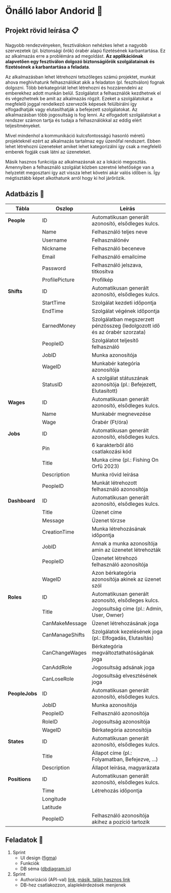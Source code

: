 # Önálló labor Andorid :iphone:

## Projekt rövid leírása :clipboard:

Nagyobb rendezvényeken, fesztiválokon nehézkes lehet a nagyobb szervezetek (pl. biztonsági őrök) órabér alapú fizetésének karbantartása. Ez az alkalmazás erre a problémára ad megoldást. **Az applikációnak alapvetően egy fesztiválon dolgozó biztonságiőrök szolgálatainak és fizetésének a karbantartása a feladata**.

Az alkalmazásban lehet létrehozni tetszőleges számú projektet, munkát ahova meghívhatunk felhasználókat akik a feladaton (pl. feszitválon) fognak dolgozni. Több bérkategóriát lehet létrehozni és hozzárendelni az emberekhez adott munkán belül. Szolgálatot a felhasználók kezdhetnek el és végezhetnek be amit az alkalmazás rögzít. Ezeket a szolgálatokat a megfelelő joggal rendelkező szervezők képesek felülbírálni így elfogadhatják vagy elutasíthatják a befejezett szolgálatokat. Az alkalmazásban több jogosultság is fog lenni. Az elfogadott szolgálatokat a rendszer számon tartja és tudaja a felhasználókkal az eddig elért teljesítményeket.

Mivel mindenhol a kommunikáció kulcsfontosságú hasonló méretű projekteknél ezért az alkalmazás tartalmaz egy üzenőfal rendszert. Ebben lehet létrehozni üzeneteket amiket lehet kategorizálni így csak a megfelelő emberek fogják csak látni az üzeneteket.

Másik hasznos funkciója az alkalmazásnak az a lokáció megosztás. Amennyiben a felhasználó szolgálat közben szeretné lehetősége van a helyzetét megosztani így azt vissza lehet követni akár valós időben is. Így mégtisztább képet alkothatunk arról hogy ki hol járőrözik.

## Adatbázis :floppy_disk:

| Tábla          | Oszlop          | Leírás                                                                      |
| -------------- | --------------- | --------------------------------------------------------------------------- |
| **People**     | ID              | Automatikusan generált azonosító, elsődleges kulcs.                         |
|                | Name            | Felhasználó teljes neve                                                     |
|                | Username        | Felhasználónév                                                              |
|                | Nickname        | Felhasználó beceneve                                                        |
|                | Email           | Felhasználó emailcíme                                                       |
|                | Password        | Felhasználó jelszava, titkosítva                                            |
|                | ProfilePicture  | Profilkép                                                                   |
| **Shifts**     | ID              | Automatikusan generált azonosító, elsődleges kulcs.                         |
|                | StartTime       | Szolgálat kezdeti időpontja                                                 |
|                | EndTime         | Szolgálat végének időpontja                                                 |
|                | EarnedMoney     | Szolgálatban megszerzett pénzösszeg (ledolgozott idő és az órabér szorzata) |
|                | PeopleID        | Szolgálatot teljesítő felhasználó                                           |
|                | JobID           | Munka azonosítója                                                           |
|                | WageID          | Munkabér kategória azonosítója                                              |
|                | StatusID        | A szolgálat státuszának azonosítója (pl.: Befejezett, Elutasított)          |
| **Wages**      | ID              | Automatikusan generált azonosító, elsődleges kulcs.                         |
|                | Name            | Munkabér megnevezése                                                        |
|                | Wage            | Órabér (Ft/óra)                                                             |
| **Jobs**       | ID              | Automatikusan generált azonosító, elsődleges kulcs.                         |
|                | Pin             | 6 karakterből álló csatlakozási kód                                         |
|                | Title           | Munka címe (pl.: Fishing On Orfű 2023)                                      |
|                | Description     | Munka rövid leírása                                                         |
|                | PeopleID        | Munkát létrehozott felhasználó azonosítója                                  |
| **Dashboard**  | ID              | Automatikusan generált azonosító, elsődleges kulcs.                         |
|                | Title           | Üzenet címe                                                                 |
|                | Message         | Üzenet törzse                                                               |
|                | CreationTime    | Munka létrehozásának időpontja                                              |
|                | JobID           | Annak a munka azonosítója amin az üzenetet létrehozták                      |
|                | PeopleID        | Üzenetet létrehozó felhasználó azonosítója                                  |
|                | WageID          | Azon bérkategória azonosítója akinek az üzenet szól                         |
| **Roles**      | ID              | Automatikusan generált azonosító, elsődleges kulcs.                         |
|                | Title           | Jogosultság címe (pl.: Admin, User, Owner)                                  |
|                | CanMakeMessage  | Üzenet létrehozásának joga                                                  |
|                | CanManageShifts | Szolgálatok kezelésének joga (pl.: Elfogadás, Elutasítás)                   |
|                | CanChangeWages  | Bérkategória megváltoztathatóságának joga                                   |
|                | CanAddRole      | Jogosultság adsának joga                                                    |
|                | CanLoseRole     | Jogosultság elvesztésének joga                                              |
| **PeopleJobs** | ID              | Automatikusan generált azonosító, elsődleges kulcs.                         |
|                | JobID           | Munka azonosítója                                                           |
|                | PeopleID        | Felhasználó azonosítója                                                     |
|                | RoleID          | Jogosultság azonosítója                                                     |
|                | WageID          | Bérkategória azonosítója                                                    |
| **States**     | ID              | Automatikusan generált azonosító, elsődleges kulcs.                         |
|                | Title           | Állapot címe (pl.: Folyamatban, Befejezve, ...)                             |
|                | Description     | Állapot leírása, magyarázata                                                |
| **Positions**  | ID              | Automatikusan generált azonosító, elsődleges kulcs.                         |
|                | Time            | Létrehozás időpontja                                                        |
|                | Longitude       |                                                                             |
|                | Latitude        |                                                                             |
|                | PeopleID        | Felhasználó azonosítója akihez a pozíció tartozik                           |

## Feladatok :bookmark_tabs:
1. Sprint
   - UI design ([figma](https://www.figma.com))
   - Funkciók
   - DB séma ([dbdiagram.io](https://dbdiagram.io/home))
2. Sprint
   - Authorizáció (API-val) [link](https://learn.microsoft.com/en-us/aspnet/core/security/authorization/roles?view=aspnetcore-7.0), [másik, talán hasznos link](https://learn.microsoft.com/en-us/aspnet/web-api/overview/security/authentication-and-authorization-in-aspnet-web-api)
   - DB-hez csatlakozzon, alaplekérdezések menjenek